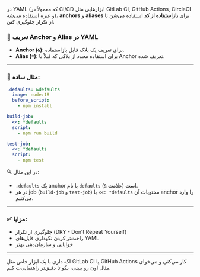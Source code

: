 در YAML (که معمولاً در CI/CD ابزارهایی مثل GitLab CI, GitHub Actions, CircleCI و غیره استفاده می‌شه)، **anchors** و **aliases** برای **بازاستفاده از کد** استفاده می‌شن تا از تکرار جلوگیری کنن.

### 📌 تعریف Anchor و Alias در YAML

* **Anchor (`&`)**: برای تعریف یک بلاک قابل بازاستفاده.
* **Alias (`*`)**: برای استفاده مجدد از بلاکی که قبلاً با Anchor تعریف شده.

---

### 🧪 مثال ساده:

```yaml
.defaults: &defaults
  image: node:18
  before_script:
    - npm install

build-job:
  <<: *defaults
  script:
    - npm run build

test-job:
  <<: *defaults
  script:
    - npm test
```

🔍 در این مثال:

* `.defaults` یک anchor با نام `defaults` است (علامت `&`).
* در هر job (`build-job` و `test-job`) با `<<: *defaults` محتویات آن anchor را وارد می‌کنیم.

---

### ✅ مزایا:

* جلوگیری از تکرار (DRY - Don’t Repeat Yourself)
* راحت‌تر کردن نگهداری فایل‌های YAML
* خوانایی و سازمان‌دهی بهتر

---

اگه داری با یک ابزار خاص مثل GitLab CI یا GitHub Actions کار می‌کنی و می‌خوای مثال اون رو ببینی، بگو تا دقیق‌تر راهنمایی‌ت کنم.
